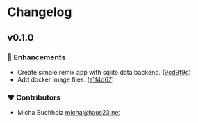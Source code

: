 # Changelog


## v0.1.0


### 🚀 Enhancements

- Create simple remix app with sqlite data backend. ([9cd9f9c](https://github.com/haus23/runde-tips/commit/9cd9f9c))
- Add docker image files. ([a1f4d67](https://github.com/haus23/runde-tips/commit/a1f4d67))

### ❤️ Contributors

- Micha Buchholz <micha@haus23.net>

